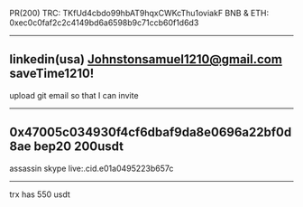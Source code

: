 
PR(200)
TRC: TKfUd4cbdo99hbAT9hqxCWKcThu1oviakF
BNB & ETH: 0xec0c0faf2c2c4149bd6a6598b9c71ccb60f1d6d3

---------
linkedin(usa)
Johnstonsamuel1210@gmail.com
saveTime1210!
----
upload git email so that I can invite

---
0x47005c034930f4cf6dbaf9da8e0696a22bf0d8ae bep20 200usdt
---
assassin skype
live:.cid.e01a0495223b657c

---
trx has 550 usdt